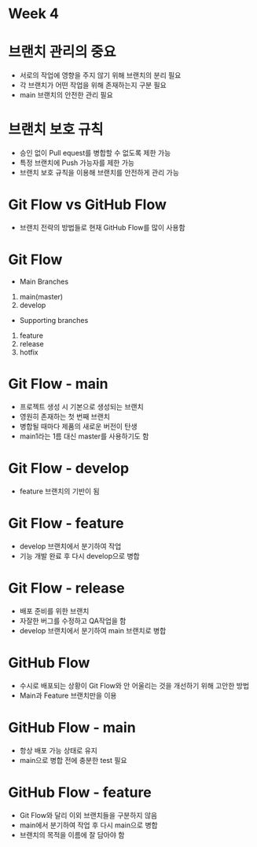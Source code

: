 Week 4
=============

# 브랜치 관리의 중요
 * 서로의 작업에 영향을 주지 않기 위해 브랜치의 분리 필요
 * 각 브랜치가 어떤 작업을 위해 존재하는지 구분 필요
 * main 브랜치의 안전한 관리 필요

# 브랜치 보호 규칙
 * 승인 없이 Pull equest를 병합할 수 없도록 제한 가능
 * 특정 브랜치에 Push 가능자를 제한 가능
 * 브랜치 보호 규칙을 이용해 브랜치를 안전하게 관리 가능

# Git Flow vs GitHub Flow
 * 브랜치 전략의 방법들로 현재 GitHub Flow를 많이 사용함

# Git Flow
 * Main Branches
 1. main(master)
 2. develop
 * Supporting branches
 1. feature
 2. release
 3. hotfix

# Git Flow - main
 * 프로젝트 생성 시 기본으로 생성되는 브랜치
 * 영원히 존재하는 첫 번째 브랜치
 * 병합될 때마다 제품의 새로운 버전이 탄생
 * main1라는 1름 대신 master를 사용하기도 함

# Git Flow - develop
 * feature 브랜치의 기반이 됨

# Git Flow - feature
 * develop 브랜치에서 분기하여 작업
 * 기능 개발 완료 후 다시 develop으로 병합

# Git Flow - release
 * 배포 준비를 위한 브랜치
 * 자잘한 버그를 수정하고 QA작업을 함
 * develop 브랜치에서 분기하여 main 브랜치로 병합

# GitHub Flow
 * 수시로 배포되는 상황이 Git Flow와 안 어울리는 것을 개선하기 위해 고안한 방법
 * Main과 Feature 브랜치만을 이용

# GitHub Flow - main
 * 항상 배포 가능 상태로 유지
 * main으로 병합 전에 충분한 test 필요

# GitHub Flow - feature
 * Git Flow와 달리 이외 브랜치들을 구분하지 않음
 * main에서 분기하여 작업 후 다시 main으로 병합
 * 브랜치의 목적을 이름에 잘 담아야 함




